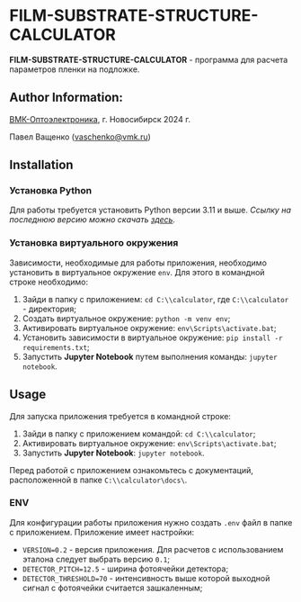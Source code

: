 # FILM-SUBSTRATE-STRUCTURE-CALCULATOR

**FILM-SUBSTRATE-STRUCTURE-CALCULATOR** - программа для расчета параметров пленки на подложке.

## Author Information:
[ВМК-Оптоэлектроника](https://www.vmk.ru/), г. Новосибирск 2024 г.

Павел Ващенко (vaschenko@vmk.ru)


## Installation
### Установка Python
Для работы требуется установить Python версии 3.11 и выше. *Ссылку на последнюю версию можно скачать [здесь](https://www.python.org/downloads/).*

### Установка виртуального окружения
Зависимости, необходимые для работы приложения, необходимо установить в виртуальное окружение `env`. Для этого в командной строке необходимо:
1. Зайди в папку с приложением: `cd C:\\calculator`, где `C:\\calculator` - директория;
2. Создать виртуальное окружение: `python -m venv env`;
3. Активировать виртуальное окружение: `env\Scripts\activate.bat`;
4. Установить зависимости в виртуальное окружение: `pip install -r requirements.txt`;
5. Запустить **Jupyter Notebook** путем выполнения команды: `jupyter notebook`.

## Usage
Для запуска приложения требуется в командной строке:
1. Зайди в папку с приложением командой: `cd C:\\calculator`;
2. Активировать виртуальное окружение: `env\Scripts\activate.bat`;
3. Запустить **Jupyter Notebook**: `jupyter notebook`.

Перед работой с приложением ознакомьтесь с документаций, расположенной в папке `C:\\calculator\docs\`.

### ENV
Для конфигурации работы приложения нужно создать `.env` файл в папке с приложением. Приложение имеет настройки:
- `VERSION=0.2` - версия приложения. Для расчетов с использованием эталона следует выбрать версию `0.1`;
- `DETECTOR_PITCH=12.5` - ширина фотоячейки детектора;
- `DETECTOR_THRESHOLD=70` - интенсивность выше которой выходной сигнал с фотоячейки считается зашкаленным;
